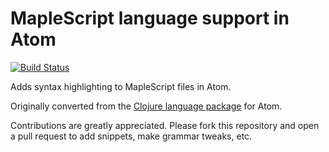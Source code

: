 # MapleScript language support in Atom

[![Build Status](https://travis-ci.org/atom/language-maplescript.svg?branch=master)](https://travis-ci.org/atom/language-maplescript)

Adds syntax highlighting to MapleScript files in Atom.

Originally converted from the [Clojure language package](https://github.com/atom/language-clojure) for Atom.

Contributions are greatly appreciated. Please fork this repository and open a pull request to add snippets, make grammar tweaks, etc.
